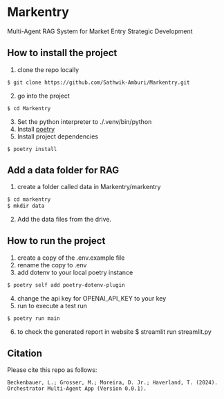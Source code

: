 # Markentry
Multi-Agent RAG System for Market Entry Strategic Development

## How to install the project
1. clone the repo locally
```bash
$ git clone https://github.com/Sathwik-Amburi/Markentry.git
```
2. go into the project
```bash
$ cd Markentry
```
3. Set the python interpreter to ./.venv/bin/python
4. Install [poetry](https://python-poetry.org/docs/#installing-with-the-official-installer)
5. Install project dependencies
```
$ poetry install
```

## Add a data folder for RAG
1. create a folder called data in Markentry/markentry
```bash
$ cd markentry
$ mkdir data
```
2. Add the data files from the drive.

## How to run the project
1. create a copy of the .env.example file
2. rename the copy to .env
3. add dotenv to your local poetry instance
```bash
$ poetry self add poetry-dotenv-plugin
```
4. change the api key for OPENAI_API_KEY to your key
5. run to execute a test run
```bash
$ poetry run main
```
6. to check the generated report in website
$ streamlit run streamlit.py


## Citation
Please cite this repo as follows:
```
Beckenbauer, L.; Grosser, M.; Moreira, D. Jr.; Haverland, T. (2024). Orchestrator Multi-Agent App (Version 0.0.1).
```
